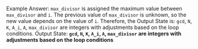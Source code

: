 Example Answer:
`max_divisor` is assigned the maximum value between `max_divisor` and `i`. The previous value of `max_divisor` is unknown, so the new value depends on the value of `i`. Therefore, the Output State is: `gcd`, `N`, `K`, `A_i`, `A`, `max_divisor` are integers with adjustments based on the loop conditions.
Output State: **`gcd`, `N`, `K`, `A_i`, `A`, `max_divisor` are integers with adjustments based on the loop conditions**